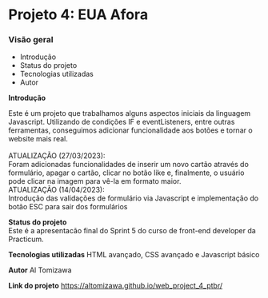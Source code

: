 # Projeto 4: EUA Afora
### Visão geral    
* Introdução  
* Status do projeto
* Tecnologias utilizadas
* Autor 
  
**Introdução**    
  
Este é um projeto que trabalhamos alguns aspectos iniciais da linguagem Javascript.
Utilizando de condições IF e eventListeners, entre outras ferramentas, conseguimos adicionar funcionalidade aos botões e tornar o website mais real.<br><br>
ATUALIZAÇÃO (27/03/2023):<br>
Foram adicionadas funcionalidades de inserir um novo cartão através do formulário, apagar o cartão, clicar no botão like e, finalmente, o usuário pode clicar na imagem para vê-la em formato maior.<br>
ATUALIZAÇÃO (14/04/2023): <br>
Introdução das validações de formulário via Javascript e implementação do botão ESC para sair dos formulários<br>
  
**Status do projeto**  
Este é a apresentacão final do Sprint 5 do curso de front-end developer da Practicum.

**Tecnologias utilizadas**
HTML avançado, CSS avançado e Javascript básico

**Autor**
Al Tomizawa

**Link do projeto**
https://altomizawa.github.io/web_project_4_ptbr/
